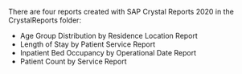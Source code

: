 There are four reports created with SAP Crystal Reports 2020 in the CrystalReports folder:
<ul>
  <li>Age Group Distribution by Residence Location Report</li>
  <li>Length of Stay by Patient Service Report</li>
  <li>Inpatient Bed Occupancy by Operational Date Report</li>
  <li>Patient Count by Service Report</li>
</ul>
